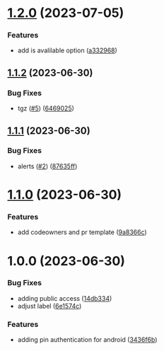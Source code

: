 # [1.2.0](https://github.com/capitual/mobile-android-pin-authentication/compare/v1.1.2...v1.2.0) (2023-07-05)


### Features

* add is avalilable option ([a332968](https://github.com/capitual/mobile-android-pin-authentication/commit/a3329680161fe3a1ced61548831257684f50c6a4))

## [1.1.2](https://github.com/capitual/mobile-android-pin-authentication/compare/v1.1.1...v1.1.2) (2023-06-30)


### Bug Fixes

* tgz ([#5](https://github.com/capitual/mobile-android-pin-authentication/issues/5)) ([6469025](https://github.com/capitual/mobile-android-pin-authentication/commit/6469025664a0cdc6495d50309eb162611f9d72ab))

## [1.1.1](https://github.com/capitual/mobile-android-pin-authentication/compare/v1.1.0...v1.1.1) (2023-06-30)


### Bug Fixes

* alerts ([#2](https://github.com/capitual/mobile-android-pin-authentication/issues/2)) ([87635ff](https://github.com/capitual/mobile-android-pin-authentication/commit/87635ff4a45d519ca97f9b924b3362cd608c96ed))

# [1.1.0](https://github.com/capitual/mobile-android-pin-authentication/compare/v1.0.0...v1.1.0) (2023-06-30)


### Features

* add codeowners and pr template ([9a8366c](https://github.com/capitual/mobile-android-pin-authentication/commit/9a8366cc80d3bb22e6369d14cb4018d57b3494ff))

# 1.0.0 (2023-06-30)


### Bug Fixes

* adding public access ([14db334](https://github.com/capitual/mobile-android-pin-authentication/commit/14db334c00aea4b909177abd3d96e4ca8ec0f1ca))
* adjust label ([6e1574c](https://github.com/capitual/mobile-android-pin-authentication/commit/6e1574c0ab08b55670dd241d43ef8ac7a2642aec))


### Features

* adding pin authentication for android ([3436f6b](https://github.com/capitual/mobile-android-pin-authentication/commit/3436f6b7074c5ae9933dd170cb1305b100e2db9e))
